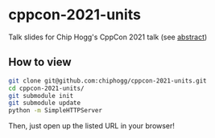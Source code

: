 # cppcon-2021-units

Talk slides for Chip Hogg's CppCon 2021 talk (see [abstract])

## How to view

```sh
git clone git@github.com:chiphogg/cppcon-2021-units.git
cd cppcon-2021-units/
git submodule init
git submodule update
python -m SimpleHTTPServer
```

Then, just open up the listed URL in your browser!

[abstract]: https://cppcon2021.sched.com/event/nvCp/units-libraries-and-autonomous-vehicles-lessons-from-the-trenches
